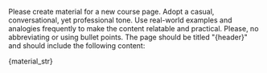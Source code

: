 Please create material for a new course page. Adopt a casual, conversational, yet professional tone. Use real-world examples and analogies frequently to make the content relatable and practical. Please, no abbreviating or using bullet points. The page should be titled "{header}" and should include the following content: 

{material_str}